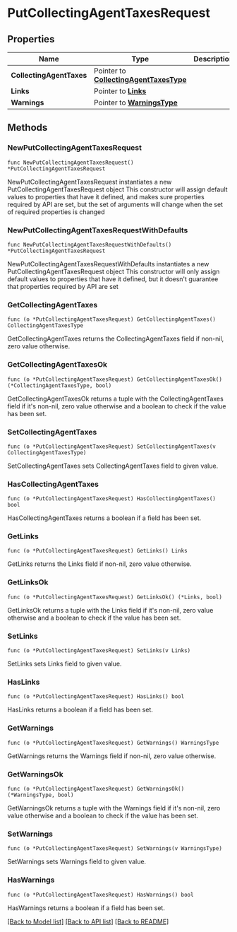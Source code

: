 # PutCollectingAgentTaxesRequest

## Properties

Name | Type | Description | Notes
------------ | ------------- | ------------- | -------------
**CollectingAgentTaxes** | Pointer to [**CollectingAgentTaxesType**](CollectingAgentTaxesType.md) |  | [optional] 
**Links** | Pointer to [**Links**](Links.md) |  | [optional] 
**Warnings** | Pointer to [**WarningsType**](WarningsType.md) |  | [optional] 

## Methods

### NewPutCollectingAgentTaxesRequest

`func NewPutCollectingAgentTaxesRequest() *PutCollectingAgentTaxesRequest`

NewPutCollectingAgentTaxesRequest instantiates a new PutCollectingAgentTaxesRequest object
This constructor will assign default values to properties that have it defined,
and makes sure properties required by API are set, but the set of arguments
will change when the set of required properties is changed

### NewPutCollectingAgentTaxesRequestWithDefaults

`func NewPutCollectingAgentTaxesRequestWithDefaults() *PutCollectingAgentTaxesRequest`

NewPutCollectingAgentTaxesRequestWithDefaults instantiates a new PutCollectingAgentTaxesRequest object
This constructor will only assign default values to properties that have it defined,
but it doesn't guarantee that properties required by API are set

### GetCollectingAgentTaxes

`func (o *PutCollectingAgentTaxesRequest) GetCollectingAgentTaxes() CollectingAgentTaxesType`

GetCollectingAgentTaxes returns the CollectingAgentTaxes field if non-nil, zero value otherwise.

### GetCollectingAgentTaxesOk

`func (o *PutCollectingAgentTaxesRequest) GetCollectingAgentTaxesOk() (*CollectingAgentTaxesType, bool)`

GetCollectingAgentTaxesOk returns a tuple with the CollectingAgentTaxes field if it's non-nil, zero value otherwise
and a boolean to check if the value has been set.

### SetCollectingAgentTaxes

`func (o *PutCollectingAgentTaxesRequest) SetCollectingAgentTaxes(v CollectingAgentTaxesType)`

SetCollectingAgentTaxes sets CollectingAgentTaxes field to given value.

### HasCollectingAgentTaxes

`func (o *PutCollectingAgentTaxesRequest) HasCollectingAgentTaxes() bool`

HasCollectingAgentTaxes returns a boolean if a field has been set.

### GetLinks

`func (o *PutCollectingAgentTaxesRequest) GetLinks() Links`

GetLinks returns the Links field if non-nil, zero value otherwise.

### GetLinksOk

`func (o *PutCollectingAgentTaxesRequest) GetLinksOk() (*Links, bool)`

GetLinksOk returns a tuple with the Links field if it's non-nil, zero value otherwise
and a boolean to check if the value has been set.

### SetLinks

`func (o *PutCollectingAgentTaxesRequest) SetLinks(v Links)`

SetLinks sets Links field to given value.

### HasLinks

`func (o *PutCollectingAgentTaxesRequest) HasLinks() bool`

HasLinks returns a boolean if a field has been set.

### GetWarnings

`func (o *PutCollectingAgentTaxesRequest) GetWarnings() WarningsType`

GetWarnings returns the Warnings field if non-nil, zero value otherwise.

### GetWarningsOk

`func (o *PutCollectingAgentTaxesRequest) GetWarningsOk() (*WarningsType, bool)`

GetWarningsOk returns a tuple with the Warnings field if it's non-nil, zero value otherwise
and a boolean to check if the value has been set.

### SetWarnings

`func (o *PutCollectingAgentTaxesRequest) SetWarnings(v WarningsType)`

SetWarnings sets Warnings field to given value.

### HasWarnings

`func (o *PutCollectingAgentTaxesRequest) HasWarnings() bool`

HasWarnings returns a boolean if a field has been set.


[[Back to Model list]](../README.md#documentation-for-models) [[Back to API list]](../README.md#documentation-for-api-endpoints) [[Back to README]](../README.md)


